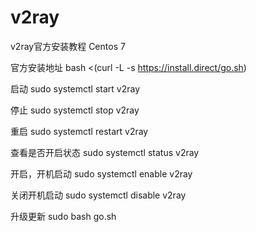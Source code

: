 # v2ray
v2ray官方安装教程
Centos 7

官方安装地址
bash <(curl -L -s https://install.direct/go.sh)

启动
sudo systemctl start v2ray

停止
sudo systemctl stop v2ray

重启
sudo systemctl restart v2ray

查看是否开启状态
sudo systemctl status v2ray

开启，开机启动
sudo systemctl enable v2ray

关闭开机启动
sudo systemctl disable v2ray

升级更新
sudo bash go.sh
